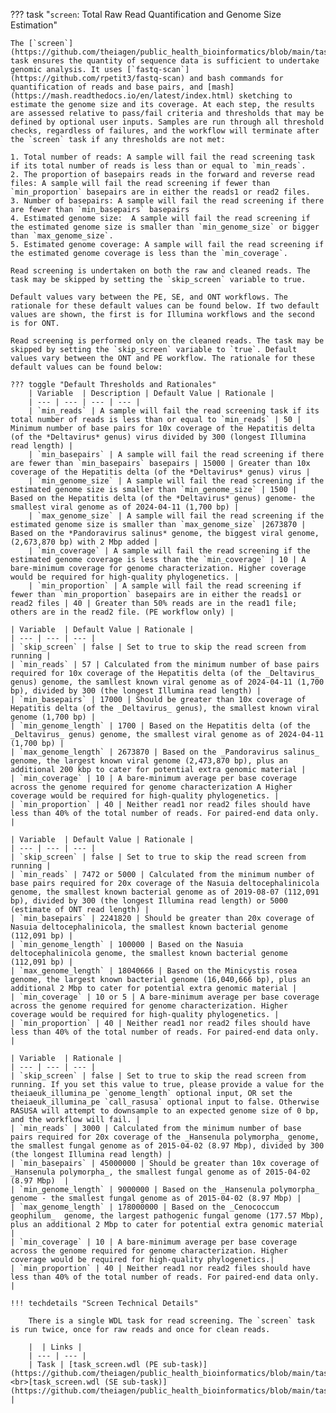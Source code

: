 
??? task "`screen`: Total Raw Read Quantification and Genome Size Estimation"

    The [`screen`](https://github.com/theiagen/public_health_bioinformatics/blob/main/tasks/quality_control/comparisons/task_screen.wdl) task ensures the quantity of sequence data is sufficient to undertake genomic analysis. It uses [`fastq-scan`](https://github.com/rpetit3/fastq-scan) and bash commands for quantification of reads and base pairs, and [mash](https://mash.readthedocs.io/en/latest/index.html) sketching to estimate the genome size and its coverage. At each step, the results are assessed relative to pass/fail criteria and thresholds that may be defined by optional user inputs. Samples are run through all threshold checks, regardless of failures, and the workflow will terminate after the `screen` task if any thresholds are not met:

    1. Total number of reads: A sample will fail the read screening task if its total number of reads is less than or equal to `min_reads`.
    2. The proportion of basepairs reads in the forward and reverse read files: A sample will fail the read screening if fewer than `min_proportion` basepairs are in either the reads1 or read2 files.
    3. Number of basepairs: A sample will fail the read screening if there are fewer than `min_basepairs` basepairs
    4. Estimated genome size:  A sample will fail the read screening if the estimated genome size is smaller than `min_genome_size` or bigger than `max_genome_size`.
    5. Estimated genome coverage: A sample will fail the read screening if the estimated genome coverage is less than the `min_coverage`.

<!-- if: theiacov|theiaprok|theiaeuk -->
    Read screening is undertaken on both the raw and cleaned reads. The task may be skipped by setting the `skip_screen` variable to true.

    Default values vary between the PE, SE, and ONT workflows. The rationale for these default values can be found below. If two default values are shown, the first is for Illumina workflows and the second is for ONT.
<!-- endif -->

<!-- if: theiaviral -->
    Read screening is performed only on the cleaned reads. The task may be skipped by setting the `skip_screen` variable to `true`. Default values vary between the ONT and PE workflow. The rationale for these default values can be found below:

    ??? toggle "Default Thresholds and Rationales"
        | Variable  | Description | Default Value | Rationale |
        | --- | --- | --- | --- |
        | `min_reads` | A sample will fail the read screening task if its total number of reads is less than or equal to `min_reads` | 50 | Minimum number of base pairs for 10x coverage of the Hepatitis delta (of the *Deltavirus* genus) virus divided by 300 (longest Illumina read length) |
        | `min_basepairs` | A sample will fail the read screening if there are fewer than `min_basepairs` basepairs | 15000 | Greater than 10x coverage of the Hepatitis delta (of the *Deltavirus* genus) virus |
        | `min_genome_size` | A sample will fail the read screening if the estimated genome size is smaller than `min_genome_size` | 1500 |  Based on the Hepatitis delta (of the *Deltavirus* genus) genome- the smallest viral genome as of 2024-04-11 (1,700 bp) |
        | `max_genome_size` | A sample will fail the read screening if the estimated genome size is smaller than `max_genome_size` |2673870 | Based on the *Pandoravirus salinus* genome, the biggest viral genome, (2,673,870 bp) with 2 Mbp added |
        | `min_coverage` | A sample will fail the read screening if the estimated genome coverage is less than the `min_coverage` | 10 | A bare-minimum coverage for genome characterization. Higher coverage would be required for high-quality phylogenetics. |
        | `min_proportion` | A sample will fail the read screening if fewer than `min_proportion` basepairs are in either the reads1 or read2 files | 40 | Greater than 50% reads are in the read1 file; others are in the read2 file. (PE workflow only) |
<!-- endif -->

<!-- if: theiacov -->
    | Variable  | Default Value | Rationale |
    | --- | --- | --- |
    | `skip_screen` | false | Set to true to skip the read screen from running |
    | `min_reads` | 57 | Calculated from the minimum number of base pairs required for 10x coverage of the Hepatitis delta (of the _Deltavirus_ genus) genome, the samllest known viral genome as of 2024-04-11 (1,700 bp), divided by 300 (the longest Illumina read length) |
    | `min_basepairs` | 17000 | Should be greater than 10x coverage of Hepatitis delta (of the _Deltavirus_ genus), the smallest known viral genome (1,700 bp) |
    | `min_genome_length` | 1700 | Based on the Hepatitis delta (of the _Deltavirus_ genus) genome, the smallest viral genome as of 2024-04-11 (1,700 bp) |
    | `max_genome_length` | 2673870 | Based on the _Pandoravirus salinus_ genome, the largest known viral genome (2,473,870 bp), plus an additional 200 kbp to cater for potential extra genomic material |
    | `min_coverage` | 10 | A bare-minimum average per base coverage across the genome required for genome characterization A Higher coverage would be required for high-quality phylogenetics. |
    | `min_proportion` | 40 | Neither read1 nor read2 files should have less than 40% of the total number of reads. For paired-end data only. |
<!-- endif -->

<!-- if: theiaprok -->
    | Variable  | Default Value | Rationale |
    | --- | --- | --- |
    | `skip_screen` | false | Set to true to skip the read screen from running |
    | `min_reads` | 7472 or 5000 | Calculated from the minimum number of base pairs required for 20x coverage of the Nasuia deltocephalinicola genome, the smallest known bacterial genome as of 2019-08-07 (112,091 bp), divided by 300 (the longest Illumina read length) or 5000 (estimate of ONT read length) |
    | `min_basepairs` | 2241820 | Should be greater than 20x coverage of Nasuia deltocephalinicola, the smallest known bacterial genome (112,091 bp) |
    | `min_genome_length` | 100000 | Based on the Nasuia deltocephalinicola genome, the smallest known bacterial genome (112,091 bp) |
    | `max_genome_length` | 18040666 | Based on the Minicystis rosea genome, the largest known bacterial genome (16,040,666 bp), plus an additional 2 Mbp to cater for potential extra genomic material |
    | `min_coverage` | 10 or 5 | A bare-minimum average per base coverage across the genome required for genome characterization. Higher coverage would be required for high-quality phylogenetics. |
    | `min_proportion` | 40 | Neither read1 nor read2 files should have less than 40% of the total number of reads. For paired-end data only. |
<!-- endif -->

<!-- if: theiaeuk -->
    | Variable  | Rationale |
    | --- | --- | --- |
    | `skip_screen` | false | Set to true to skip the read screen from running. If you set this value to true, please provide a value for the theiaeuk_illumina_pe `genome_length` optional input, OR set the theiaeuk_illumina_pe `call_rasusa` optional input to false. Otherwise RASUSA will attempt to downsample to an expected genome size of 0 bp, and the workflow will fail. |
    | `min_reads` | 3000 | Calculated from the minimum number of base pairs required for 20x coverage of the _Hansenula polymorpha_ genome, the smallest fungal genome as of 2015-04-02 (8.97 Mbp), divided by 300 (the longest Illumina read length) |
    | `min_basepairs` | 45000000 | Should be greater than 10x coverage of _Hansenula polymorpha_, the smallest fungal genome as of 2015-04-02 (8.97 Mbp)  |
    | `min_genome_length` | 9000000 | Based on the _Hansenula polymorpha_  genome - the smallest fungal genome as of 2015-04-02 (8.97 Mbp) |
    | `max_genome_length` | 178000000 | Based on the _Cenococcum geophilum_  genome, the largest pathogenic fungal genome (177.57 Mbp), plus an additional 2 Mbp to cater for potential extra genomic material |
    | `min_coverage` | 10 | A bare-minimum average per base coverage across the genome required for genome characterization. Higher coverage would be required for high-quality phylogenetics.|
    | `min_proportion` | 40 | Neither read1 nor read2 files should have less than 40% of the total number of reads. For paired-end data only. |
<!-- endif -->

    !!! techdetails "Screen Technical Details"
        
<!-- if: theiacov|theiaprok|theiaeuk -->
        There is a single WDL task for read screening. The `screen` task is run twice, once for raw reads and once for clean reads.
<!-- endif -->

        |  | Links |
        | --- | --- |
        | Task | [task_screen.wdl (PE sub-task)](https://github.com/theiagen/public_health_bioinformatics/blob/main/tasks/quality_control/comparisons/task_screen.wdl#L3)<br>[task_screen.wdl (SE sub-task)](https://github.com/theiagen/public_health_bioinformatics/blob/main/tasks/quality_control/comparisons/task_screen.wdl#L147) |
